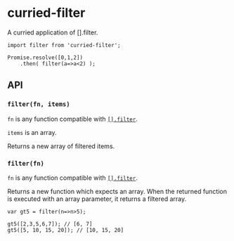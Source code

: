 # curried-filter

A curried application of [].filter.

```
import filter from 'curried-filter';

Promise.resolve([0,1,2])
	.then( filter(a=>a<2) );
```


## API

### `filter(fn, items)`

`fn` is any function compatible with [`[].filter`](https://developer.mozilla.org/en-US/docs/Web/JavaScript/Reference/Global_Objects/Array/filter).

`items` is an array.

Returns a new array of filtered items.


### `filter(fn)`

`fn` is any function compatible with [`[].filter`](https://developer.mozilla.org/en-US/docs/Web/JavaScript/Reference/Global_Objects/Array/filter).

Returns a new function which expects an array. When the returned function is executed with an array parameter, it returns a filtered array.

```
var gt5 = filter(n=>n>5);

gt5([2,3,5,6,7]); // [6, 7]
gt5([5, 10, 15, 20]); // [10, 15, 20]
```

